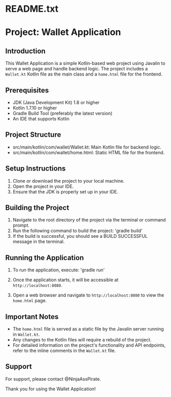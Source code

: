 README.txt
==========

Project: Wallet Application
===========================

Introduction
------------
This Wallet Application is a simple Kotlin-based web project using Javalin to serve a web page and handle backend logic. The project includes a `Wallet.kt` Kotlin file as the main class and a `home.html` file for the frontend.

Prerequisites
-------------
- JDK (Java Development Kit) 1.8 or higher
- Kotlin 1.7.10 or higher
- Gradle Build Tool (preferably the latest version)
- An IDE that supports Kotlin 

Project Structure
-----------------
- src/main/kotlin/com/wallet/Wallet.kt: Main Kotlin file for backend logic.
- src/main/kotlin/com/wallet/home.html: Static HTML file for the frontend.

Setup Instructions
------------------
1. Clone or download the project to your local machine.
2. Open the project in your IDE.
3. Ensure that the JDK is properly set up in your IDE.

Building the Project
--------------------
1. Navigate to the root directory of the project via the terminal or command prompt.
2. Run the following command to build the project: 'gradle build'
3. If the build is successful, you should see a BUILD SUCCESSFUL message in the terminal.

Running the Application
-----------------------
1. To run the application, execute: 'gradle run'

2. Once the application starts, it will be accessible at `http://localhost:8080`.
3. Open a web browser and navigate to `http://localhost:8080` to view the `home.html` page.

Important Notes
---------------
- The `home.html` file is served as a static file by the Javalin server running in `Wallet.kt`.
- Any changes to the Kotlin files will require a rebuild of the project.
- For detailed information on the project's functionality and API endpoints, refer to the inline comments in the `Wallet.kt` file.

Support
-------
For support, please contact @NinjaAssPirate.

Thank you for using the Wallet Application!


